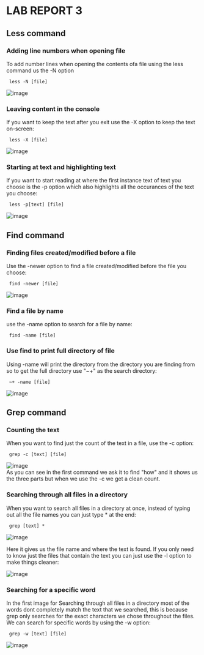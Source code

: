 # LAB REPORT 3
## Less command
### Adding line numbers when opening file
To add number lines when opening the contents ofa file using the less command us the -N option
<pre><code> less -N [file] </code></pre>
![image](https://user-images.githubusercontent.com/114626503/199123389-2a78ff91-54bc-43fe-9f52-339f3b7acfe8.png)


### Leaving content in the console
If you want to keep the text after you exit use the -X option to keep the text on-screen:
<pre><code> less -X [file] </code></pre>
![image](https://user-images.githubusercontent.com/114626503/199124365-191a8120-907a-433d-a262-ef6761d14f12.png)


### Starting at text and highlighting text
If you want to start reading at where the first instance text of text you choose is the -p option which also highlights all the occurances of the text you choose:
<pre><code> less -p[text] [file] </code></pre>
![image](https://user-images.githubusercontent.com/114626503/199124805-610c1947-dd27-4300-b309-035a0c3b92a2.png)

## Find command
### Finding files created/modified before a file
Use the -newer option to find a file created/modified before the file you choose:

<pre><code> find -newer [file] </code></pre>

![image](https://user-images.githubusercontent.com/114626503/199087244-e8b99b44-8127-49da-b19a-d23ebdbc5205.png)
### Find a file by name
use the -name option to search for a file by name:

<pre><code> find -name [file] </code></pre>

### Use find to print full directory of file
Using -name will print the directory from the directory you are finding from so to get the full directory use "~+" as the search directory:
<pre><code> ~+ -name [file] </code></pre>

![image](https://user-images.githubusercontent.com/114626503/199096927-8299661c-f656-4621-9b86-0946d02e9d4c.png)


## Grep command
### Counting the text
When you want to find just the count of the text in a file, use the -c option:
<pre><code> grep -c [text] [file] </code></pre>
![image](https://user-images.githubusercontent.com/114626503/199080094-b7271d57-a065-4f67-8f20-d9dacce303ff.png)                                                  
As you can see in the first command we ask it to find "how" and it shows us the three parts but when we use the -c we get a clean count.

### Searching through all files in a directory
When you want to search all files in a directory at once, instead of typing out all the file names you can just type * at the end:
<pre><code> grep [text] * </code></pre>
![image](https://user-images.githubusercontent.com/114626503/199082226-a8b118a2-5706-44ce-88a5-59e515fab617.png)

Here it gives us the file name and where the text is found. If you only need to know just the files that contain the text you can just use the -l option to make things cleaner:

![image](https://user-images.githubusercontent.com/114626503/199082513-31a54fd4-0aca-450f-aa50-2f9d4e81017f.png)
### Searching for a specific word
In the first image for Searching through all files in a directory most of the words dont completely match the text that we searched, this is because grep only searches for the exact characters we chose throughout the files. We can search for specific words by using the -w option:

<pre><code> grep -w [text] [file] </code></pre>

![image](https://user-images.githubusercontent.com/114626503/199083718-e0c2093b-33d7-412d-92b7-f7e747ec931e.png)

